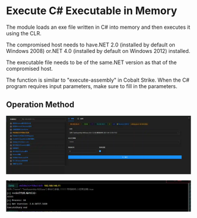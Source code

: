 # Execute C# Executable in Memory



The module loads an exe file written in C# into memory and then executes it using the CLR.

The compromised host needs to have.NET 2.0 (installed by default on Windows 2008) or.NET 4.0 (installed by default on Windows 2012) installed.

The executable file needs to be of the same.NET version as that of the compromised host.

The function is similar to "execute-assembly" in Cobalt Strike. When the C# program requires input parameters, make sure to fill in the parameters.

## Operation Method

![](img\DefenseEvasion_ProcessInjection_CsharpAssemblyLoader\1.webp)

![](img\DefenseEvasion_ProcessInjection_CsharpAssemblyLoader\2.webp)